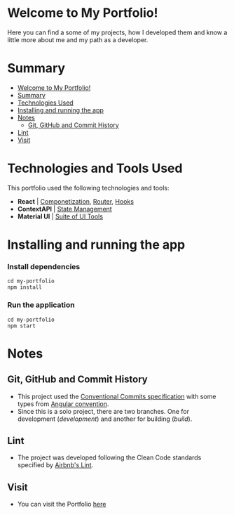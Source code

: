 # Welcome to My Portfolio!
Here you can find a some of my projects, how I developed them and know a little more about me and my path as a developer.

# Summary
- [Welcome to My Portfolio!](#welcome-to-my-portfolio)
- [Summary](#summary)
- [Technologies Used](#technologies-used)
- [Installing and running the app](#installing-and-running-the-app)
- [Notes](#notes)
  - [Git, GitHub and Commit History](#git-github-and-commit-history)
- [Lint](#lint)
- [Visit](#visit)


# Technologies and Tools Used
This portfolio used the following technologies and tools:
  * __React__ | [Componetization](https://reactjs.org/docs/thinking-in-react.html), [Router](https://blog.pshrmn.com/simple-react-router-v4-tutorial/), [Hooks](https://reactjs.org/docs/hooks-intro.html)
  * __ContextAPI__ | [State Management](https://en.reactjs.org/docs/context.html)
  * __Material UI__ | [Suite of UI Tools](https://mui.com/pt/) 


# Installing and running the app
### Install dependencies
```
cd my-portfolio
npm install
```
### Run the application
```
cd my-portfolio
npm start
```

# Notes
## Git, GitHub and Commit History
- This project used the [Conventional Commits specification](https://www.conventionalcommits.org/en/v1.0.0/) with some types from [Angular convention](https://github.com/angular/angular/blob/22b96b9/CONTRIBUTING.md#-commit-message-guidelines).
- Since this is a solo project, there are two branches. One for development (_development_) and another for building (_build_).
## Lint
- The project was developed following the Clean Code standards specified by [Airbnb's Lint](https://www.npmjs.com/package/eslint-config-airbnb).

## Visit
- You can visit the Portfolio [here](https://imborba.web.app/)